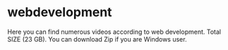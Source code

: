# webdevelopment
Here you can find numerous videos according to web development. Total SIZE (23 GB).
You can download Zip if you are Windows user.
